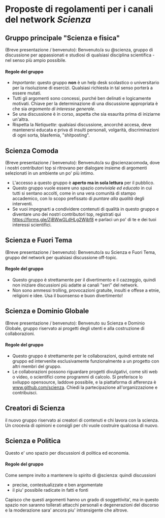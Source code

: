 # Proposte di regolamenti per i canali del network *Scienza*

## Gruppo principale "Scienza e fisica"

(Breve presentazione / benvenuto): Benvenuto/a su @scienza, gruppo di discussione per appassionati e studiosi di qualsiasi disciplina scientifica - nel senso più ampio possibile.

#### Regole del gruppo

- *Importante*: questo gruppo **non** è un help desk scolastico o universitario per la risoluzione di esercizi. Qualsiasi richiesta in tal senso porterà a essere mutati.
- Tutti gli argomenti sono concessi, purché ben delinati e logicamente motivati. Chiave per la determinazione di una discussione appropriata è che sia *argomento di interesse generale*.
- Se una discussione è in corso, aspetta che sia esaurita prima di iniziarne un'altra.
- Rispetta la *Netiquette*: qualsiasi discussione, ancorché accesa, deve mantenersi educata e priva di insulti personali, volgarità, discriminazioni di ogni sorta, blasfemia, "shitposting".

## Scienza Comoda

(Breve presentazione / benvenuto): Benvenuto/a su @scienzacomoda, dove i nostri contributori top si ritrovano per dialogare insieme di argomenti selezionati in un ambiente un po' più intimo.

- L'accesso a questo gruppo è **aperto ma in sola lettura** per il pubblico.
- Questo gruppo vuole essere uno spazio *conviviale ed educato* in cui tutti si sentano accolti, come in una vera comunità di stampo accademico, con lo scopo prefissato di *puntare alla qualità* degli interventi.
- Se vuoi impegnarti a condividere contenuti di qualità in questo gruppo e diventare uno dei nostri contributori top, registrati qui https://forms.gle/ZjBWwGLdHLg2Wjbf8 e parlaci un po' di te e dei tuoi interessi scientifici.

## Scienza e Fuori Tema

(Breve presentazione / benvenuto): Benvenuto/a su Scienza e Fuori Tema, gruppo del network per qualsiasi discussione off-topic.

#### Regole del gruppo
- Questo gruppo è strettamente per il divertimento e il cazzeggio, quindi non iniziare discussioni più adatte ai canali "seri" del network.
- Non sono ammessi trolling, provocazioni gratuite, insulti e offese a etnie, religioni e idee. Usa il buonsenso e buon divertimento!

## Scienza e Dominio Globale

(Breve presentazione / benvenuto): Benvenuto su Scienza e Dominio Globale, gruppo riservato ai progetti degli utenti e alla costruzione di collaborazioni.

#### Regole del gruppo

- Questo gruppo è strettamente per le collaborazioni, quindi entrate nel gruppo ed intervenite esclusivamente funzionalmente a un progetto con altri membri del gruppo.
- Le collaborazioni possono riguardare progetti divulgativi, come siti web o video, o scientifici come programmi di calcolo. Si preferisce lo sviluppo opensource, laddove possibile, e la piattaforma di afferenza è www.github.com/scienza. Chiedi la partecipazione all'organizzazione e contribuisci.

## Creatori di Scienza

il nuovo gruppo riservato ai creatori di contenuti e chi lavora con la scienza. Un crocevia di opinioni e consigli per chi vuole costruire qualcosa di nuovo.

## Scienza e Politica

Questo e' uno spazio per discussioni di politica ed economia.

#### Regole del gruppo

Come sempre invito a mantenere lo spirito di @scienza: quindi discussioni
- precise, contestualizzate e ben argomentate
- il piu' possibile radicate in fatti e fonti

Capisco che questi argomenti hanno un grado di soggettivita', ma in questo spazio non saranno tollerati attacchi personali e degenerazioni del discorso e la moderazione sara' ancora piu' intransigente che altrove.
